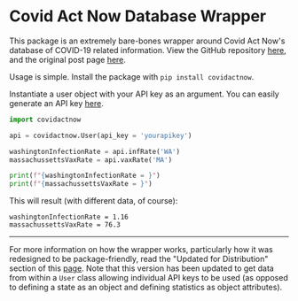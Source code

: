 # Covid Act Now Database Wrapper

This package is an extremely bare-bones wrapper around Covid Act Now's database of COVID-19 related information. View the GitHub repository [here](https://github.com/preritdas/covidactnow), and the original post page [here](https://covidinfo.preritdas.com). 

Usage is simple. Install the package with `pip install covidactnow`.

Instantiate a user object with your API key as an argument. You can easily generate an API key [here](https://covidactnow.org/data-api).

```python
import covidactnow

api = covidactnow.User(api_key = 'yourapikey')

washingtonInfectionRate = api.infRate('WA')
massachussettsVaxRate = api.vaxRate('MA')

print(f"{washingtonInfectionRate = }")
print(f"{massachussettsVaxRate = }")
```
This will result (with different data, of course):
```
washingtonInfectionRate = 1.16
massachussettsVaxRate = 76.3
```

----
For more information on how the wrapper works, particularly how it was redesigned to be package-friendly, read the "Updated for Distribution" section of this [page](https://covidinfo.preritdas.com). Note that this version has been updated to get data from within a `User` class allowing individual API keys to be used (as opposed to defining a state as an object and defining statistics as object attributes).